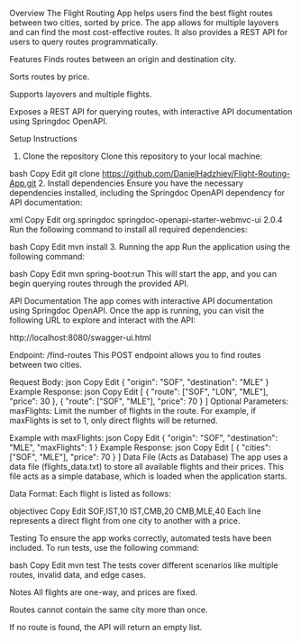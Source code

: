 Overview
The Flight Routing App helps users find the best flight routes between two cities, sorted by price. The app allows for multiple layovers and can find the most cost-effective routes. It also provides a REST API for users to query routes programmatically.

Features
Finds routes between an origin and destination city.

Sorts routes by price.

Supports layovers and multiple flights.

Exposes a REST API for querying routes, with interactive API documentation using Springdoc OpenAPI.

Setup Instructions
1. Clone the repository
Clone this repository to your local machine:

bash
Copy
Edit
git clone https://github.com/DanielHadzhiev/Flight-Routing-App.git
2. Install dependencies
Ensure you have the necessary dependencies installed, including the Springdoc OpenAPI dependency for API documentation:

xml
Copy
Edit
<dependency>
    <groupId>org.springdoc</groupId>
    <artifactId>springdoc-openapi-starter-webmvc-ui</artifactId>
    <version>2.0.4</version>
</dependency>
Run the following command to install all required dependencies:

bash
Copy
Edit
mvn install
3. Running the app
Run the application using the following command:

bash
Copy
Edit
mvn spring-boot:run
This will start the app, and you can begin querying routes through the provided API.

API Documentation
The app comes with interactive API documentation using Springdoc OpenAPI. Once the app is running, you can visit the following URL to explore and interact with the API:

http://localhost:8080/swagger-ui.html

Endpoint: /find-routes
This POST endpoint allows you to find routes between two cities.

Request Body:
json
Copy
Edit
{
    "origin": "SOF",
    "destination": "MLE"
}
Example Response:
json
Copy
Edit
[
    {
        "route": ["SOF", "LON", "MLE"],
        "price": 30
    },
    {
        "route": ["SOF", "MLE"],
        "price": 70
    }
]
Optional Parameters:
maxFlights: Limit the number of flights in the route. For example, if maxFlights is set to 1, only direct flights will be returned.

Example with maxFlights:
json
Copy
Edit
{
    "origin": "SOF",
    "destination": "MLE",
    "maxFlights": 1
}
Example Response:
json
Copy
Edit
[
    {
        "cities": ["SOF", "MLE"],
        "price": 70
    }
]
Data File (Acts as Database)
The app uses a data file (flights_data.txt) to store all available flights and their prices. This file acts as a simple database, which is loaded when the application starts.

Data Format:
Each flight is listed as follows:

objectivec
Copy
Edit
SOF,IST,10
IST,CMB,20
CMB,MLE,40
Each line represents a direct flight from one city to another with a price.

Testing
To ensure the app works correctly, automated tests have been included. To run tests, use the following command:

bash
Copy
Edit
mvn test
The tests cover different scenarios like multiple routes, invalid data, and edge cases.

Notes
All flights are one-way, and prices are fixed.

Routes cannot contain the same city more than once.

If no route is found, the API will return an empty list.
